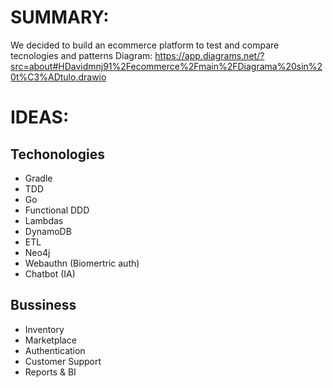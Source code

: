 # SUMMARY:
We decided to build an ecommerce platform to test and compare tecnologies and patterns 
Diagram: https://app.diagrams.net/?src=about#HDavidmnj91%2Fecommerce%2Fmain%2FDiagrama%20sin%20t%C3%ADtulo.drawio
# IDEAS:

## Techonologies
- Gradle
- TDD
- Go 
- Functional DDD
- Lambdas
- DynamoDB
- ETL
- Neo4j
- Webauthn (Biomertric auth)
- Chatbot (IA)

## Bussiness
- Inventory
- Marketplace
- Authentication
- Customer Support
- Reports & BI
